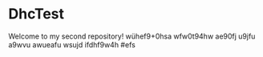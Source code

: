 # DhcTest

Welcome to my second repository!
wühef9+0hsa
wfw0t94hw
ae90fj
u9jfu
a9wvu
awueafu
wsujd
ifdhf9w4h
#efs